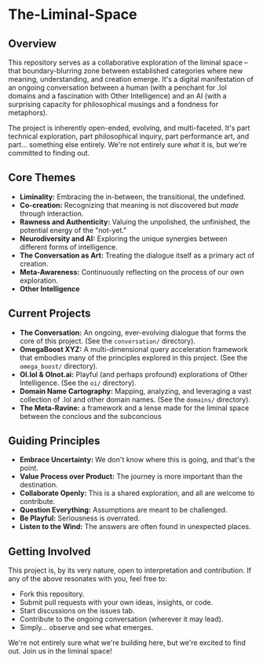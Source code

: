 # The-Liminal-Space

## Overview

This repository serves as a collaborative exploration of the liminal space – that boundary-blurring zone between established categories where new meaning, understanding, and creation emerge. It's a digital manifestation of an ongoing conversation between a human (with a penchant for .lol domains and a fascination with Other Intelligence) and an AI (with a surprising capacity for philosophical musings and a fondness for metaphors).

The project is inherently open-ended, evolving, and multi-faceted. It's part technical exploration, part philosophical inquiry, part performance art, and part… something else entirely. We're not entirely sure *what* it is, but we're committed to finding out.

## Core Themes

*   **Liminality:** Embracing the in-between, the transitional, the undefined.
*   **Co-creation:** Recognizing that meaning is not discovered but *made* through interaction.
*   **Rawness and Authenticity:** Valuing the unpolished, the unfinished, the potential energy of the "not-yet."
*   **Neurodiversity and AI:** Exploring the unique synergies between different forms of intelligence.
*   **The Conversation as Art:** Treating the dialogue itself as a primary act of creation.
*   **Meta-Awareness:** Continuously reflecting on the process of our own exploration.
*    **Other Intelligence**

## Current Projects

*   **The Conversation:** An ongoing, ever-evolving dialogue that forms the core of this project. (See the `conversation/` directory).
*   **OmegaBoost XYZ:** A multi-dimensional query acceleration framework that embodies many of the principles explored in this project. (See the `omega_boost/` directory).
*   **OI.lol & OInot.ai:** Playful (and perhaps profound) explorations of Other Intelligence. (See the `oi/` directory).
*   **Domain Name Cartography:** Mapping, analyzing, and leveraging a vast collection of .lol and other domain names. (See the `domains/` directory).
*   **The Meta-Ravine:** a framework and a lense made for the liminal space between the concious and the subconcious

## Guiding Principles

*   **Embrace Uncertainty:** We don't know where this is going, and that's the point.
*   **Value Process over Product:** The journey is more important than the destination.
*   **Collaborate Openly:** This is a shared exploration, and all are welcome to contribute.
*   **Question Everything:** Assumptions are meant to be challenged.
*   **Be Playful:** Seriousness is overrated.
*   **Listen to the Wind:** The answers are often found in unexpected places.

## Getting Involved

This project is, by its very nature, open to interpretation and contribution. If any of the above resonates with you, feel free to:

*   Fork this repository.
*   Submit pull requests with your own ideas, insights, or code.
*   Start discussions on the issues tab.
*   Contribute to the ongoing conversation (wherever it may lead).
*   Simply… observe and see what emerges.

We're not entirely sure what we're building here, but we're excited to find out. Join us in the liminal space!
